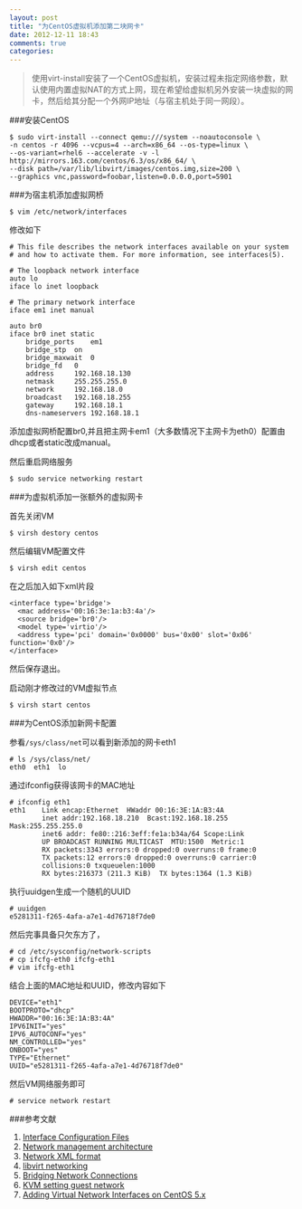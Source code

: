 ```yaml
---
layout: post
title: "为CentOS虚拟机添加第二块网卡"
date: 2012-12-11 18:43
comments: true
categories: 
---
```

>使用virt-install安装了一个CentOS虚拟机，安装过程未指定网络参数，默认使用内置虚拟NAT的方式上网，现在希望给虚拟机另外安装一块虚拟的网卡，然后给其分配一个外网IP地址（与宿主机处于同一网段）。

###安装CentOS

	$ sudo virt-install --connect qemu:///system --noautoconsole \
	-n centos -r 4096 --vcpus=4 --arch=x86_64 --os-type=linux \
	--os-variant=rhel6 --accelerate -v -l http://mirrors.163.com/centos/6.3/os/x86_64/ \
	--disk path=/var/lib/libvirt/images/centos.img,size=200 \
	--graphics vnc,password=foobar,listen=0.0.0.0,port=5901 
	
<!-- more -->
	
###为宿主机添加虚拟网桥

	$ vim /etc/network/interfaces
	
修改如下

	# This file describes the network interfaces available on your system
	# and how to activate them. For more information, see interfaces(5).
	
	# The loopback network interface
	auto lo
	iface lo inet loopback
	
	# The primary network interface
	iface em1 inet manual
	
	auto br0
	iface br0 inet static
		bridge_ports 	em1
		bridge_stp 	on
		bridge_maxwait	0
		bridge_fd 	0
		address 	192.168.18.130
		netmask 	255.255.255.0
		network 	192.168.18.0
		broadcast 	192.168.18.255
		gateway		192.168.18.1
		dns-nameservers	192.168.18.1

添加虚拟网桥配置br0,并且把主网卡em1（大多数情况下主网卡为eth0）配置由dhcp或者static改成manual。

然后重启网络服务

	$ sudo service networking restart
	
###为虚拟机添加一张额外的虚拟网卡

首先关闭VM

	$ virsh destory centos

然后编辑VM配置文件

	$ virsh edit centos
	
在</interface>之后加入如下xml片段

	<interface type='bridge'>
      <mac address='00:16:3e:1a:b3:4a'/>
      <source bridge='br0'/>
      <model type='virtio'/>
      <address type='pci' domain='0x0000' bus='0x00' slot='0x06' function='0x0'/>
    </interface>

然后保存退出。

启动刚才修改过的VM虚拟节点

	$ virsh start centos
	
###为CentOS添加新网卡配置

参看`/sys/class/net`可以看到新添加的网卡eth1

	# ls /sys/class/net/
	eth0  eth1  lo
	
通过ifconfig获得该网卡的MAC地址

	# ifconfig eth1
	eth1	Link encap:Ethernet  HWaddr 00:16:3E:1A:B3:4A  
          	inet addr:192.168.18.210  Bcast:192.168.18.255  Mask:255.255.255.0
          	inet6 addr: fe80::216:3eff:fe1a:b34a/64 Scope:Link
          	UP BROADCAST RUNNING MULTICAST  MTU:1500  Metric:1
          	RX packets:3343 errors:0 dropped:0 overruns:0 frame:0
          	TX packets:12 errors:0 dropped:0 overruns:0 carrier:0
          	collisions:0 txqueuelen:1000 
          	RX bytes:216373 (211.3 KiB)  TX bytes:1364 (1.3 KiB)

执行uuidgen生成一个随机的UUID

	# uuidgen
	e5281311-f265-4afa-a7e1-4d76718f7de0

然后完事具备只欠东方了，

	# cd /etc/sysconfig/network-scripts
	# cp ifcfg-eth0 ifcfg-eth1
	# vim ifcfg-eth1
	
结合上面的MAC地址和UUID，修改内容如下

	DEVICE="eth1"
	BOOTPROTO="dhcp"
	HWADDR="00:16:3E:1A:B3:4A"
	IPV6INIT="yes"
	IPV6_AUTOCONF="yes"
	NM_CONTROLLED="yes"
	ONBOOT="yes"
	TYPE="Ethernet"
	UUID="e5281311-f265-4afa-a7e1-4d76718f7de0"
	
	
然后VM网络服务即可

	# service network restart
	

###参考文献
1. [Interface Configuration Files](http://www.centos.org/docs/5/html/Deployment_Guide-en-US/s1-networkscripts-interfaces.html)
2. [Network management architecture](http://libvirt.org/archnetwork.html)
3. [Network XML format](http://libvirt.org/formatnetwork.html)
4. [libvirt networking](http://wiki.libvirt.org/page/Networking)
5. [Bridging Network Connections](http://wiki.debian.org/BridgeNetworkConnections)
6. [KVM setting guest network](http://www.linux-kvm.org/page/Networking)
7. [Adding Virtual Network Interfaces on CentOS 5.x](http://www.selbytech.com/2009/10/adding-virtual-network-interfaces-on-centos-5-x/)